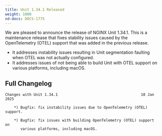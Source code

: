 ```yaml
---
title: Unit 1.34.1 Released
weight: 1000
nd-docs: DOCS-1775
---
```


We are pleased to announce the release of NGINX Unit 1.34.1. This is a
maintenance release that fixes stability issues caused by the
OpenTelemetry (OTEL) support that was added in the previous release.

- It addresses instability issues resulting in Unit segmentation
  faulting when OTEL was not actually configured.
- It addresses issues of not being able to build Unit with OTEL support
  on various platforms, including macOS.

## Full Changelog

```none
Changes with Unit 1.34.1                                      10 Jan 2025

    *) Bugfix: fix instability issues due to OpenTelemetry (OTEL) support.

    *) Bugfix: fix issues with building OpenTelemetry (OTEL) support on
       various platforms, including macOS.
```
